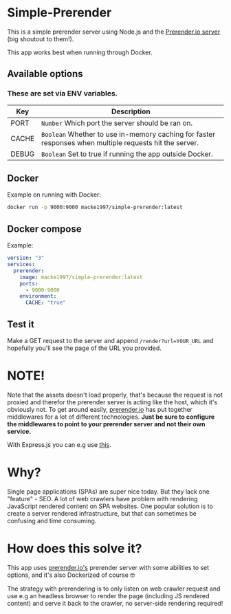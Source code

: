 # Simple-Prerender

This is a simple prerender server using Node.js and the [Prerender.io server](https://github.com/prerender/prerender) (big shoutout to them!).

This app works best when running through Docker.

## Available options
### These are set via ENV variables.
| Key   | Description                                                                                            |
|-------|--------------------------------------------------------------------------------------------------------|
| PORT  | `Number` Which port the server should be ran on.                                                       |
| CACHE | `Boolean` Whether to use in-memory caching for faster responses when multiple requests hit the server. |
| DEBUG | `Boolean` Set to true if running the app outside Docker.                                               |
## Docker
Example on running with Docker: 
```sh
docker run -p 9000:9000 macke1997/simple-prerender:latest
```

## Docker compose

Example:
```yml
version: "3"
services: 
  prerender:
    image: macke1997/simple-prerender:latest
    ports:
      - 9000:9000
    environment: 
      CACHE: "true"
```

## Test it
Make a GET request to the server and append `/render?url=YOUR_URL` and hopefully you'll see the page of the URL you provided.

# NOTE!
Note that the assets doesn't load properly, that's because the request is not proxied and therefor the prerender server is acting like the host, which it's obviously not. To get around easily, [prerender.io](https://prerender.io/documentation/install-middleware) has put together middlewares for a lot of different technologies. **Just be sure to configure the middlewares to point to your prerender server and not their own service.**

With Express.js you can e.g use [this](https://github.com/prerender/prerender-node).

# Why?
Single page applications (SPAs) are super nice today. But they lack one "feature" - SEO. A lot of web crawlers have problem with rendering JavaScript rendered content on SPA websites. One popular solution is to create a server rendered infrastructure, but that can sometimes be confusing and time consuming. 

# How does this solve it?
This app uses [prerender.io's](https://preprender.io) prerender server with some abilities to set options, and it's also Dockerized of course  🤓

The strategy with prerendering is to only listen on web crawler request and use e.g an headless browser to render the page (including JS rendered content) and serve it back to the crawler, no server-side rendering required! 

